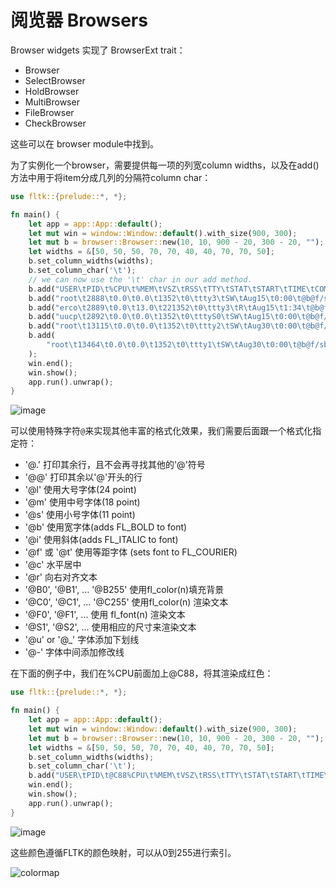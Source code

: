 # 阅览器 Browsers

Browser widgets 实现了 BrowserExt trait：
- Browser
- SelectBrowser
- HoldBrowser
- MultiBrowser
- FileBrowser
- CheckBrowser

这些可以在 browser module中找到。

为了实例化一个browser，需要提供每一项的列宽column widths，以及在add()方法中用于将item分成几列的分隔符column char：

```rust
use fltk::{prelude::*, *};

fn main() {
    let app = app::App::default();
    let mut win = window::Window::default().with_size(900, 300);
    let mut b = browser::Browser::new(10, 10, 900 - 20, 300 - 20, "");
    let widths = &[50, 50, 50, 70, 70, 40, 40, 70, 70, 50];
    b.set_column_widths(widths);
    b.set_column_char('\t');
    // we can now use the '\t' char in our add method.
    b.add("USER\tPID\t%CPU\t%MEM\tVSZ\tRSS\tTTY\tSTAT\tSTART\tTIME\tCOMMAND");
    b.add("root\t2888\t0.0\t0.0\t1352\t0\ttty3\tSW\tAug15\t0:00\t@b@f/sbin/mingetty tty3");
    b.add("erco\t2889\t0.0\t13.0\t221352\t0\ttty3\tR\tAug15\t1:34\t@b@f/usr/local/bin/render a35 0004");
    b.add("uucp\t2892\t0.0\t0.0\t1352\t0\tttyS0\tSW\tAug15\t0:00\t@b@f/sbin/agetty -h 19200 ttyS0 vt100");
    b.add("root\t13115\t0.0\t0.0\t1352\t0\ttty2\tSW\tAug30\t0:00\t@b@f/sbin/mingetty tty2");
    b.add(
        "root\t13464\t0.0\t0.0\t1352\t0\ttty1\tSW\tAug30\t0:00\t@b@f/sbin/mingetty tty1 --noclear",
    );
    win.end();
    win.show();
    app.run().unwrap();
}
```

![image](https://user-images.githubusercontent.com/37966791/145733437-e3061015-12fa-4f2e-a1e3-01f59c4b189d.png)

可以使用特殊字符`@`来实现其他丰富的格式化效果，我们需要后面跟一个格式化指定符：
- '@.' 打印其余行，且不会再寻找其他的'@'符号
- '@@' 打印其余以'@'开头的行
- '@l'  使用大号字体(24 point) 
- '@m' 使用中号字体(18 point)
- '@s' 使用小号字体(11 point)
- '@b' 使用宽字体(adds FL_BOLD to font)
- '@i' 使用斜体(adds FL_ITALIC to font)
- '@f' 或 '@t' 使用等距字体 (sets font to FL_COURIER)
- '@c' 水平居中
- '@r' 向右对齐文本
- '@B0', '@B1', ... '@B255' 使用fl_color(n)填充背景
- '@C0', '@C1', ... '@C255' 使用fl_color(n) 渲染文本
- '@F0', '@F1', ... 使用 fl_font(n) 渲染文本
- '@S1', '@S2', ... 使用相应的尺寸来渲染文本
- '@u' or '@_' 字体添加下划线
- '@-' 字体中间添加修改线

在下面的例子中，我们在%CPU前面加上@C88，将其渲染成红色：
```rust
use fltk::{prelude::*, *};

fn main() {
    let app = app::App::default();
    let mut win = window::Window::default().with_size(900, 300);
    let mut b = browser::Browser::new(10, 10, 900 - 20, 300 - 20, "");
    let widths = &[50, 50, 50, 70, 70, 40, 40, 70, 70, 50];
    b.set_column_widths(widths);
    b.set_column_char('\t');
    b.add("USER\tPID\t@C88%CPU\t%MEM\tVSZ\tRSS\tTTY\tSTAT\tSTART\tTIME\tCOMMAND");
    win.end();
    win.show();
    app.run().unwrap();
}
```

![image](https://user-images.githubusercontent.com/37966791/145733713-2fe3207d-25f7-4acd-ae91-754679c5696a.png)

这些颜色遵循FLTK的颜色映射，可以从0到255进行索引。

![colormap](https://www.fltk.org/doc-1.4/fltk-colormap.png)